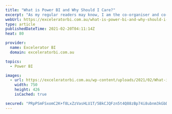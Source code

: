 ```yaml
---
title: "What is Power BI and Why Should I Care?"
excerpt: "As my regular readers may know, I am the co-organiser and co-founder for the official Power BI User Group here in Sydney.  During the period where COVID has impacted our ability to congregate face to face, Iman and I have been running virtual, online meetup events.  Last week I presented [...]Read More"
webUrl: https://exceleratorbi.com.au/what-is-power-bi-and-why-should-i-care/
type: article
publishedDateTime: 2021-02-20T04:11:14Z
heat: 80

provider:
  name: Excelerator BI
  domain: exceleratorbi.com.au

topics:
  - Power BI

images:
  - url: https://exceleratorbi.com.au/wp-content/uploads/2021/02/What-is-Power-BI-Featured-Image-2.jpg
    width: 750
    height: 426
    isCached: true

secured: "PRpPSmFSxomC2K+f8LxZzVasHLU1T/5BkCJQFzn5t4Q88zBp74i8ubnm3kGbD7Ym3LqQA8jQGackpnqyzQ3BKGre/QzNVxFInnG7OQbF9s8enHQNnAUUFRzKpo3YJJ7Yvn/Xq62BJmdTkgLHuWar5G8OReJsmjKmo7Pv13akT5PCqacZ2R9HGqyud4g5ccg9n7h7ZWsvufoKAOurRncX0FMbpXQ3mDWEsthdvPH/FQSTQpTZS6aTRgJ9D/6nSGq1VSUafh5etahXNNygWHQ78hNqeinXkO383CB/y05aIu4OYL0qbEPY4ALpcx7+QDdqmmurvp+q5aJr+Jsfn9Niz0sZrn0UGx81hYbHXoeklm8=;URQEJH1V3gHnfs318QPAzg=="
---
```


